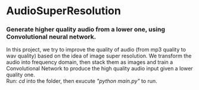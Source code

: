 # AudioSuperResolution
### Generate higher quality audio from a lower one, using Convolutional neural network.  
In this project, we try to improve the quality of audio (from mp3 quality to wav quality) based on the idea of image super resolution. We transform the audio into frequency domain, then stack them as images and train a Convolutional Network to produce the high quality audio input given a lower quality one.  
Run: *cd* into the folder, then exucute *"python main.py"* to run.
